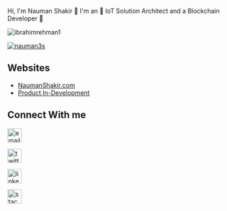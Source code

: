 Hi, I'm Nauman Shakir 👋 I'm an 🚀 IoT Solution Architect and a Blockchain Developer 🚀

<p align="left"> <img src="https://komarev.com/ghpvc/?username=ibrahimrehman1&label=Profile%20views&color=0e75b6&style=flat" alt="ibrahimrehman1" /> </p>

<p align="left"> <a href="https://github.com/ryo-ma/github-profile-trophy"><img src="https://github-profile-trophy.vercel.app/?username=nauman3s&theme=onedark&row=3&column=4&margin-w=12&margin-h=10" alt="nauman3s" /></a> </p>

## Websites

<!-- BLOG-POST-LIST:START -->
- [NaumanShakir.com](https://NaumanShakir.com)
- [Product In-Development](https://Imsaar.com)
<!-- BLOG-POST-LIST:END -->

## Connect With me


 <p align="left" float="left">
 
  
  <a href="mailto:naumanshakir3s@gmail.com"><img align="center"  src="https://img.icons8.com/color/96/000000/gmail.png" alt="email" width="32" /></a>


  <a href="https://twitter.com/NaumanShakir3S"><img align="center"  src="https://img.icons8.com/color/96/000000/twitter-squared.png" alt="twitter" width="32" /></a>
 
 

  <a href="https://www.linkedin.com/in/NaumanShakir3S"><img align="center"  src="https://img.icons8.com/color/96/000000/linkedin.png" alt="linkedin" width="32" /></a>
  
  <a href="https://stackoverflow.com/users/5144315/nauman-shakir"><img align="center"  src="https://img.icons8.com/color/96/000000/stackoverflow.png" alt="stackoverflow" width="32" /></a>

 </p>


<!-- <p  align="center">
  <img src="https://visitor-badge.glitch.me/badge?page_id=matyo91.matyo91" alt="visitor badge"/>
</p> -->

